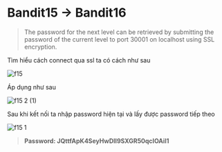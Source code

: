 # Bandit15 -> Bandit16

> The password for the next level can be retrieved by submitting the password of the current level to port 30001 on localhost using SSL encryption.

Tìm hiểu cách connect qua ssl ta có cách như sau

![f15](https://github.com/hoangdat251004/write_up/assets/110254118/846286e0-d5f4-457b-9470-288cee7d5219)

Áp dụng như sau

![f15 2 (1)](https://github.com/hoangdat251004/write_up/assets/110254118/daa0dd55-eafb-45b7-889c-0c8c4a9ac5ba)

Sau khi kết nối ta nhập password hiện tại và lấy được password tiếp theo

![f15 1](https://github.com/hoangdat251004/write_up/assets/110254118/aa70cecc-828e-4b2d-ba70-86df16136512)

> **Password: JQttfApK4SeyHwDlI9SXGR50qclOAil1**
